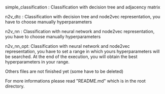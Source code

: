 simple_classification : Classification with decision tree and adjacency matrix

n2v_dtc : Classification with decision tree and node2vec representation, you have to choose manually hyperparameters

n2v_nn : Classification with neural network and node2vec representation, you have to choose manually hyperparameters

n2v_nn_opt: Classification with neural network and node2vec representation, you have to set a range in which yours hyperparameters will be searched. 
At the end of the execution, you will obtain the best hyperparameters in your range.

Others files are not finished yet (some have to be deleted)

For more informations please read "README.md" which is in the root directory.